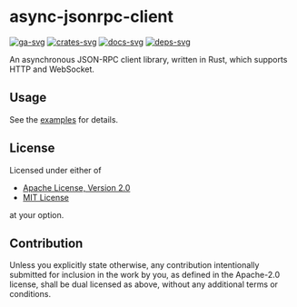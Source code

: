# async-jsonrpc-client

[![ga-svg]][ga-url]
[![crates-svg]][crates-url]
[![docs-svg]][docs-url]
[![deps-svg]][deps-url]

[ga-svg]: https://github.com/koushiro/async-jsonrpc-client-rs/workflows/build/badge.svg
[ga-url]: https://github.com/koushiro/async-jsonrpc-client-rs/actions
[crates-svg]: https://img.shields.io/crates/v/async-jsonrpc-client
[crates-url]: https://crates.io/crates/async-jsonrpc-client
[docs-svg]: https://docs.rs/async-jsonrpc-client/badge.svg
[docs-url]: https://docs.rs/async-jsonrpc-client
[deps-svg]: https://deps.rs/repo/github/koushiro/async-jsonrpc-client-rs/status.svg
[deps-url]: https://deps.rs/repo/github/koushiro/async-jsonrpc-client-rs

An asynchronous JSON-RPC client library, written in Rust, which supports HTTP and WebSocket.

## Usage

See the [examples](examples) for details.

## License

Licensed under either of

- [Apache License, Version 2.0](LICENSE-APACHE)
- [MIT License](LICENSE-MIT)

at your option.

## Contribution

Unless you explicitly state otherwise, any contribution intentionally submitted
for inclusion in the work by you, as defined in the Apache-2.0 license, shall be
dual licensed as above, without any additional terms or conditions.
